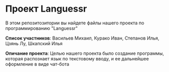 **Проект Languessr**
=
В этом репозитозитории вы найдете файлы нашего проекта по программированию "Languessr"

**Список участников**: Васильев Михаил, Курако Иван, Степанов Илья, Цзянь Лу, Шкапский Илья

**Опичание проекта**: Целью нашего проекта было создание программы, которая распознает язык по текстовому вводу, и ее дальнейшее оформление в виде чат-бота
